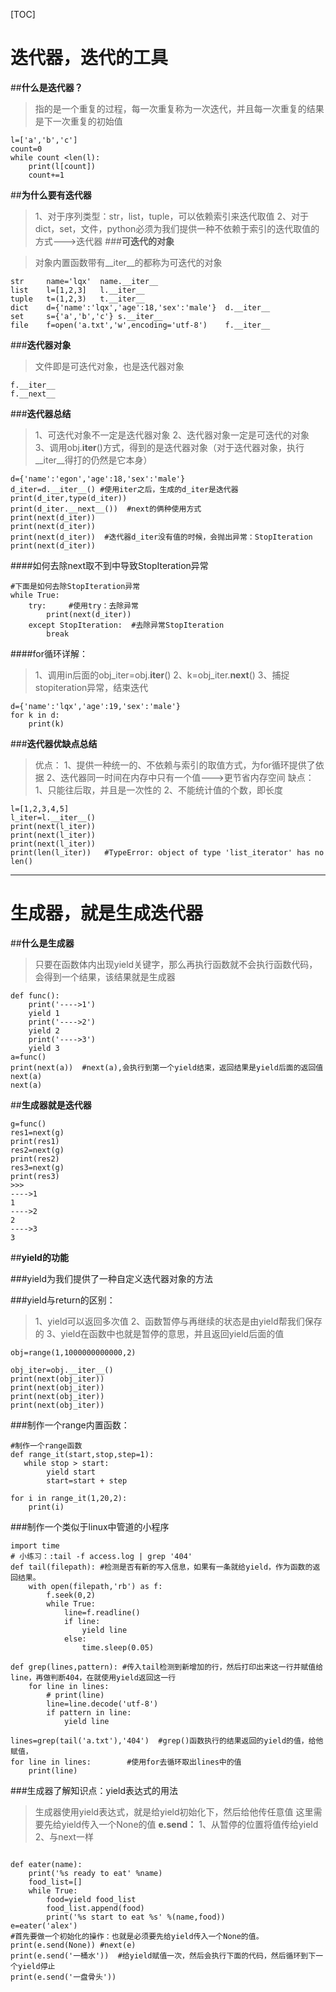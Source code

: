 [TOC]

# **迭代器，迭代的工具**

##**什么是迭代器？**

>指的是一个重复的过程，每一次重复称为一次迭代，并且每一次重复的结果是下一次重复的初始值
```
l=['a','b','c']
count=0
while count <len(l):
    print(l[count])
    count+=1
```
##**为什么要有迭代器**

>1、对于序列类型：str，list，tuple，可以依赖索引来迭代取值
>2、对于dict，set，文件，python必须为我们提供一种不依赖于索引的迭代取值的方式--->迭代器
###**可迭代的对象**

>对象内置函数带有__iter__的都称为可迭代的对象
```
str		name='lqx'  name.__iter__
list	l=[1,2,3]	l.__iter__
tuple	t=(1,2,3)	t.__iter__
dict	d={'name':'lqx','age':18,'sex':'male'}	d.__iter__
set		s={'a','b','c'}	s.__iter__
file	f=open('a.txt','w',encoding='utf-8')	f.__iter__
```
###**迭代器对象**

>文件即是可迭代对象，也是迭代器对象
```
f.__iter__
f.__next__
```
###**迭代器总结**

>1、可迭代对象不一定是迭代器对象
>2、迭代器对象一定是可迭代的对象
>3、调用obj.__iter__()方式，得到的是迭代器对象（对于迭代器对象，执行__iter__得打的仍然是它本身）
```
d={'name':'egon','age':18,'sex':'male'}
d_iter=d.__iter__() #使用iter之后，生成的d_iter是迭代器
print(d_iter,type(d_iter))
print(d_iter.__next__())  #next的俩种使用方式
print(next(d_iter))   
print(next(d_iter))
print(next(d_iter))  #迭代器d_iter没有值的时候，会抛出异常：StopIteration
print(next(d_iter))
```
####如何去除next取不到中导致StopIteration异常

```
#下面是如何去除StopIteration异常
while True:
    try:     #使用try：去除异常
        print(next(d_iter))
    except StopIteration:  #去除异常StopIteration
        break
```
####for循环详解：

>1、调用in后面的obj_iter=obj.__iter__()
>2、k=obj_iter.__next__()
>3、捕捉stopiteration异常，结束迭代
```
d={'name':'lqx','age':19,'sex':'male'}
for k in d:
    print(k)
```
###**迭代器优缺点总结**

>优点：
>1、提供一种统一的、不依赖与索引的取值方式，为for循环提供了依据
>2、迭代器同一时间在内存中只有一个值--->更节省内存空间
>缺点：
>1、只能往后取，并且是一次性的
>2、不能统计值的个数，即长度
```
l=[1,2,3,4,5]
l_iter=l.__iter__()
print(next(l_iter))
print(next(l_iter))
print(next(l_iter))
print(len(l_iter))   #TypeError: object of type 'list_iterator' has no len()
```

----------


生成器，就是生成迭代器
===
##**什么是生成器**

>只要在函数体内出现yield关键字，那么再执行函数就不会执行函数代码，会得到一个结果，该结果就是生成器
```
def func():
    print('---->1')
    yield 1
    print('---->2')
    yield 2
    print('---->3')
    yield 3
a=func() 
print(next(a))  #next(a),会执行到第一个yield结束，返回结果是yield后面的返回值
next(a)
next(a)

```
##**生成器就是迭代器**

```
g=func()
res1=next(g)
print(res1)
res2=next(g)
print(res2)
res3=next(g)
print(res3)
>>>
---->1
1
---->2
2
---->3
3
```
##**yield的功能**

###yield为我们提供了一种自定义迭代器对象的方法

###yield与return的区别：

>1、yield可以返回多次值
>2、函数暂停与再继续的状态是由yield帮我们保存的
>3、yield在函数中也就是暂停的意思，并且返回yield后面的值
```
obj=range(1,1000000000000,2)

obj_iter=obj.__iter__()
print(next(obj_iter))
print(next(obj_iter))
print(next(obj_iter))
print(next(obj_iter))
```
###制作一个range内置函数：

```
#制作一个range函数
def range_it(start,stop,step=1):
   while stop > start:
        yield start
        start=start + step

for i in range_it(1,20,2):
    print(i)
```
###制作一个类似于linux中管道的小程序

```
import time
# 小练习：:tail -f access.log | grep '404'
def tail(filepath): #检测是否有新的写入信息，如果有一条就给yield，作为函数的返回结果。
    with open(filepath,'rb') as f:
        f.seek(0,2)
        while True:
            line=f.readline()
            if line:
                yield line
            else:
                time.sleep(0.05)

def grep(lines,pattern): #传入tail检测到新增加的行，然后打印出来这一行并赋值给line，再做判断404，在就使用yield返回这一行
    for line in lines:
        # print(line)
        line=line.decode('utf-8')
        if pattern in line:
            yield line

lines=grep(tail('a.txt'),'404')  #grep()函数执行的结果返回的yield的值，给他赋值，
for line in lines:        #使用for去循环取出lines中的值
    print(line)
```
###生成器了解知识点：yield表达式的用法

>生成器使用yield表达式，就是给yield初始化下，然后给他传任意值
>这里需要先给yield传入一个None的值
>**e.send：**
>1、从暂停的位置将值传给yield
>2、与next一样
```

def eater(name):
    print('%s ready to eat' %name)
    food_list=[]
    while True:
        food=yield food_list
        food_list.append(food)
        print('%s start to eat %s' %(name,food))
e=eater('alex')
#首先要做一个初始化的操作：也就是必须要先给yield传入一个None的值。
print(e.send(None)) #next(e)  
print(e.send('一桶水'))  #给yield赋值一次，然后会执行下面的代码，然后循环到下一个yield停止
print(e.send('一盘骨头'))
```
